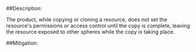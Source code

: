 ##Description:

The product, while copying or cloning a resource, does not set the resource's permissions or access control until the copy is complete, leaving the resource exposed to other spheres while the copy is taking place.



##Mitigation:
